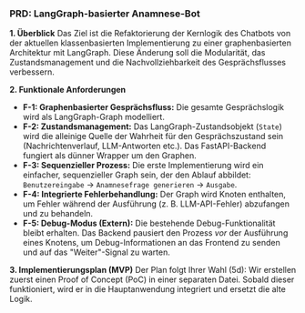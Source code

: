 ### **PRD: LangGraph-basierter Anamnese-Bot**

**1. Überblick**
Das Ziel ist die Refaktorierung der Kernlogik des Chatbots von der aktuellen klassenbasierten Implementierung zu einer graphenbasierten Architektur mit LangGraph. Diese Änderung soll die Modularität, das Zustandsmanagement und die Nachvollziehbarkeit des Gesprächsflusses verbessern.

**2. Funktionale Anforderungen**
*   **F-1: Graphenbasierter Gesprächsfluss:** Die gesamte Gesprächslogik wird als LangGraph-Graph modelliert.
*   **F-2: Zustandsmanagement:** Das LangGraph-Zustandsobjekt (`State`) wird die alleinige Quelle der Wahrheit für den Gesprächszustand sein (Nachrichtenverlauf, LLM-Antworten etc.). Das FastAPI-Backend fungiert als dünner Wrapper um den Graphen.
*   **F-3: Sequenzieller Prozess:** Die erste Implementierung wird ein einfacher, sequenzieller Graph sein, der den Ablauf abbildet: `Benutzereingabe` -> `Anamnesefrage generieren` -> `Ausgabe`.
*   **F-4: Integrierte Fehlerbehandlung:** Der Graph wird Knoten enthalten, um Fehler während der Ausführung (z. B. LLM-API-Fehler) abzufangen und zu behandeln.
*   **F-5: Debug-Modus (Extern):** Die bestehende Debug-Funktionalität bleibt erhalten. Das Backend pausiert den Prozess *vor* der Ausführung eines Knotens, um Debug-Informationen an das Frontend zu senden und auf das "Weiter"-Signal zu warten.

**3. Implementierungsplan (MVP)**
Der Plan folgt Ihrer Wahl (5d): Wir erstellen zuerst einen Proof of Concept (PoC) in einer separaten Datei. Sobald dieser funktioniert, wird er in die Hauptanwendung integriert und ersetzt die alte Logik. 